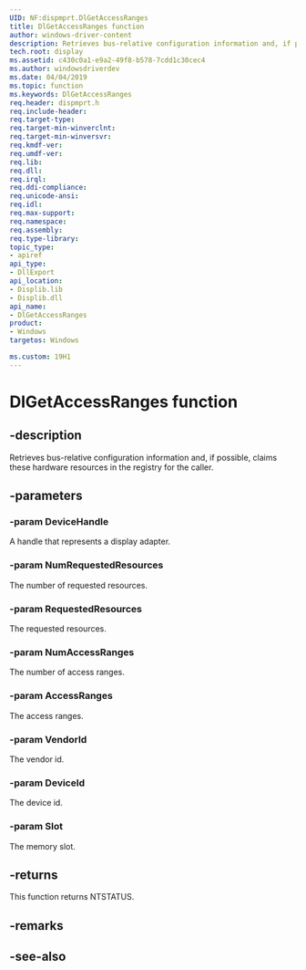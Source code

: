 ```yaml
---
UID: NF:dispmprt.DlGetAccessRanges
title: DlGetAccessRanges function
author: windows-driver-content
description: Retrieves bus-relative configuration information and, if possible, claims these hardware resources in the registry for the caller.
tech.root: display
ms.assetid: c430c0a1-e9a2-49f8-b578-7cdd1c30cec4
ms.author: windowsdriverdev
ms.date: 04/04/2019 
ms.topic: function
ms.keywords: DlGetAccessRanges
req.header: dispmprt.h
req.include-header:
req.target-type:
req.target-min-winverclnt:
req.target-min-winversvr:
req.kmdf-ver:
req.umdf-ver:
req.lib:
req.dll:
req.irql: 
req.ddi-compliance:
req.unicode-ansi:
req.idl:
req.max-support:
req.namespace:
req.assembly:
req.type-library: 
topic_type: 
- apiref
api_type: 
- DllExport
api_location: 
- Displib.lib
- Displib.dll
api_name: 
- DlGetAccessRanges
product: 
- Windows
targetos: Windows

ms.custom: 19H1
---
```


# DlGetAccessRanges function


## -description

Retrieves bus-relative configuration information and, if possible, claims these hardware resources in the registry for the caller.

## -parameters

### -param DeviceHandle

A handle that represents a display adapter.

### -param NumRequestedResources

The number of requested resources.

### -param RequestedResources

The requested resources.

### -param NumAccessRanges

The number of access ranges.

### -param AccessRanges

The access ranges.

### -param VendorId

The vendor id.

### -param DeviceId

The device id.

### -param Slot

The memory slot.


## -returns

This function returns NTSTATUS.

## -remarks

## -see-also
